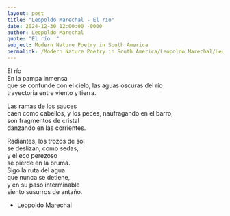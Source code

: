 ```yaml
---
layout: post
title: "Leopoldo Marechal - El río"
date: 2024-12-30 12:00:00 -0000
author: Leopoldo Marechal
quote: "El río  "
subject: Modern Nature Poetry in South America
permalink: /Modern Nature Poetry in South America/Leopoldo Marechal/Leopoldo Marechal - El río
---
```


El río  
En la pampa inmensa  
que se confunde con el cielo,
las aguas oscuras del río  
trayectoria entre viento y tierra.

Las ramas de los sauces  
caen como cabellos,
y los peces, naufragando en el barro,  
son fragmentos de cristal  
danzando en las corrientes.

Radiantes, los trozos de sol  
se deslizan, como sedas,  
y el eco perezoso  
se pierde en la bruma.  
Sigo la ruta del agua  
que nunca se detiene,  
y en su paso interminable  
siento susurros de antaño.

- Leopoldo Marechal
